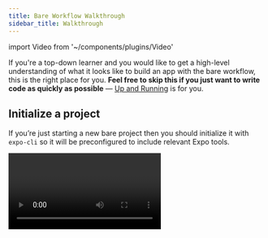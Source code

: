 ```yaml
---
title: Bare Workflow Walkthrough
sidebar_title: Walkthrough
---
```


import Video from '~/components/plugins/Video'

If you're a top-down learner and you would like to get a high-level understanding of what it looks like to build an app with the bare workflow, this is the right place for you. **Feel free to skip this if you just want to write code as quickly as possible** &mdash; [Up and Running](hello-world.md) is for you.

## Initialize a project

If you’re just starting a new bare project then you should initialize it with `expo-cli` so it will be preconfigured to include relevant Expo tools.

<Video file="exploring-bare/init.mp4" spaceAfter={30} />

> _Note: You may see several `peerDependencies` warnings when installing the dependencies for a new project. These are caused by some external packages having overly strict or unnecessary dependencies, and it's a work in progress to clean them up. They won't cause any harm to your project._

### Existing React Native apps

If you already have a React Native project that has been created with `react-native init`, `ignite init`, or another similar tool, we'll need to install and configure the `react-native-unimodules` package to enable you to use packages from the Expo SDK.

<Video file="exploring-bare/setup.mp4" />

> _Note: We moved superhumanly fast in this video. You're not meant to follow along, we just want to give you a rough sense of what's involved in this process. Full instructions to get set up are available in the [react-native-unimodules README](https://github.com/expo/expo/tree/master/packages/react-native-unimodules)._

### Existing Expo managed workflow apps

If you already have an Expo managed workflow app and you need to customize the native code, you can eject to the bare workflow by running `expo eject`. This will give you a vanilla React Native app that includes all of the Expo SDK APIs that you were using already, and no more than that. The outcome is that you will be in just as good of a position as if you had started your app in the bare workflow from scratch, only you probably saved yourself some time!

> 💡 We recommend upgrading to the latest SDK version before ejecting. It will be more difficult to upgrade your app after ejecting because you will also be responsible for native iOS and Android related upgrade steps.

<Video file="exploring-bare/eject.mp4" spaceAfter />

## Build and open the project

Now we just run `yarn ios` or `yarn android` to start the JavaScript bundler server and build the project binary. This requires Xcode or Android Studio, depending on the platform.

<Video file="exploring-bare/buildopen.mp4" spaceAfter />

## Adding a library from the Expo SDK

To add a library from the Expo SDK we install it with `expo install`, run `npx pod-install` to link the iOS native dependency, and then recompile our projects for iOS and Android.

<Video file="exploring-bare/expoinstall.mp4" spaceAfter />

## Adding your own custom native code

The process for doing this is the same as any other React Native app. Here we are adding `react-native-mapbox-gl` to the app we just ejected.

<Video file="exploring-bare/custom.mp4" spaceAfter />

## Open the project with the Expo Go app on iOS or Android

You can continue using the Expo Go app _even after you’ve added native code that the client doesn’t support_, you just need to add guards to prevent the native APIs from being invoked when they aren’t available. In this block of code, we're going to prevent the `AttractionList` component from being imported when we were in Expo Go, because `AttractionList` uses `react-native-mapbox-gl`, which is not included in the Expo SDK.

<Video file="exploring-bare/guard.mp4" />

Now when we go to the screen where you would expect to see the `AttractionList`, we won't see anything because we substituted a plain `View` in its place.

<Video file="exploring-bare/clientopen.mp4" spaceAfter />

## Open the app in your web browser

Expo for web also works on bare projects. Here we will just import one simple component into `App.web.js` to demonstrate it, and run `expo start --web`.

<Video file="exploring-bare/web.mp4" spaceAfter />

## Releasing to App Store and Play Store

You can use ```eos``` command for your bare apps.

## That's it!

You are now, at a very high level, familiar with the steps you would go through to get started on building an app with the bare workflow. Continue on to [Up and Running](hello-world.md) to get started coding!

Are you feeling intimidated? It might be better for you to start out with the managed workflow if you're new to this. Check out the [managed workflow walkthrough](../introduction/walkthrough.md) for more information.
